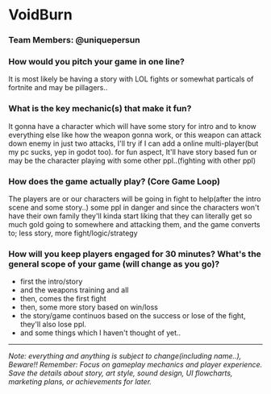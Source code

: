 # VoidBurn

### **Team Members:** @uniquepersun

### **How would you pitch your game in one line?**
It is most likely be having a story with LOL fights or somewhat particals of fortnite and may be pillagers..

### **What is the key mechanic(s) that make it fun?**
It gonna have a character which will have some story for intro and to know everything else like how the weapon gonna work, or this weapon can attack down enemy in just two attacks, I'll try if I can add a online multi-player(but my pc sucks, yep in godot too). for fun aspect, It'll have story based fun or may be the character playing with some other ppl..(fighting with other ppl)


### **How does the game actually play? (Core Game Loop)**
The players are or our characters will be going in fight to help(after the intro scene and some story..) some ppl in danger and since the characters won't have their own family they'll kinda start liking that they can literally get so much gold going to somewhere and attacking them, and the game converts to; less story, more fight/logic/strategy


### **How will you keep players engaged for 30 minutes? What's the general scope of your game (will change as you go)?**
- first the intro/story
- and the weapons training and all
- then, comes the first fight
- then, some more story based on win/loss
- the story/game continuos based on the success or lose of the fight, they'll also lose ppl.
- and some things which I haven't thought of yet..

---
*Note: everything and anything is subject to change(including name..), Beware!!*
*Remember: Focus on gameplay mechanics and player experience. Save the details about story, art style, sound design, UI flowcharts, marketing plans, or achievements for later.*
